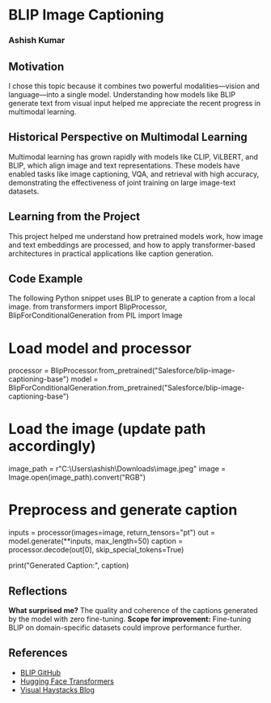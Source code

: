 # BLIP Image Captioning
### Ashish Kumar
## Motivation
I chose this topic because it combines two powerful modalities—vision and language—into a single model. Understanding how models like BLIP generate text from visual input helped me appreciate the recent progress in multimodal learning.
## Historical Perspective on Multimodal Learning
Multimodal learning has grown rapidly with models like CLIP, ViLBERT, and BLIP, which align image and text representations. These models have enabled tasks like image captioning, VQA, and retrieval with high accuracy, demonstrating the effectiveness of joint training on large image-text datasets.
## Learning from the Project
This project helped me understand how pretrained models work, how image and text embeddings are processed, and how to apply transformer-based architectures in practical applications like caption generation.
## Code Example
The following Python snippet uses BLIP to generate a caption from a local image.
from transformers import BlipProcessor, BlipForConditionalGeneration
from PIL import Image

# Load model and processor
processor = BlipProcessor.from_pretrained("Salesforce/blip-image-captioning-base")
model = BlipForConditionalGeneration.from_pretrained("Salesforce/blip-image-captioning-base")

# Load the image (update path accordingly)
image_path = r"C:\Users\ashish\Downloads\image.jpeg"
image = Image.open(image_path).convert("RGB")

# Preprocess and generate caption
inputs = processor(images=image, return_tensors="pt")
out = model.generate(**inputs, max_length=50)
caption = processor.decode(out[0], skip_special_tokens=True)

print("Generated Caption:", caption)
## Reflections
**What surprised me?** The quality and coherence of the captions generated by the model with zero fine-tuning.
**Scope for improvement:** Fine-tuning BLIP on domain-specific datasets could improve performance further.
## References
- [BLIP GitHub](https://github.com/salesforce/BLIP)
- [Hugging Face Transformers](https://huggingface.co/docs/transformers)
- [Visual Haystacks Blog](https://bair.berkeley.edu/blog/2024/07/20/visual-haystacks/)
